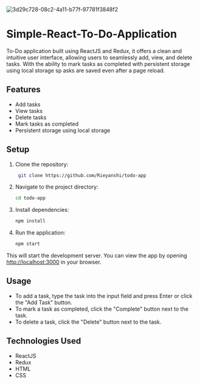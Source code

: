 
![3d29c728-08c2-4a11-b77f-97781f3848f2](https://github.com/Rieyanshi/todo-app/assets/86876634/98cbd35c-6cc8-4c28-b8f2-7780fcd9ebf6)

# Simple-React-To-Do-Application
To-Do application built using ReactJS and Redux, it offers a clean and intuitive user interface, allowing users to seamlessly add, view, and delete tasks. With the ability to mark tasks as completed with persistent storage using local storage sp asks are saved even after a page reload.

## Features

- Add tasks
- View tasks
- Delete tasks
- Mark tasks as completed
- Persistent storage using local storage

## Setup

1. Clone the repository:
    ```sh
     git clone https://github.com/Rieyanshi/todo-app
    ```

3. Navigate to the project directory:
     ```sh
   cd todo-app
     ```
 
4. Install dependencies:
   ```sh
   npm install
     ```
5. Run the application:
   ```sh
   npm start
   ```


This will start the development server. You can view the app by opening [http://localhost:3000](http://localhost:3000) in your browser.

## Usage

- To add a task, type the task into the input field and press Enter or click the "Add Task" button.
- To mark a task as completed, click the "Complete" button next to the task.
- To delete a task, click the "Delete" button next to the task.

## Technologies Used

- ReactJS
- Redux
- HTML
- CSS



